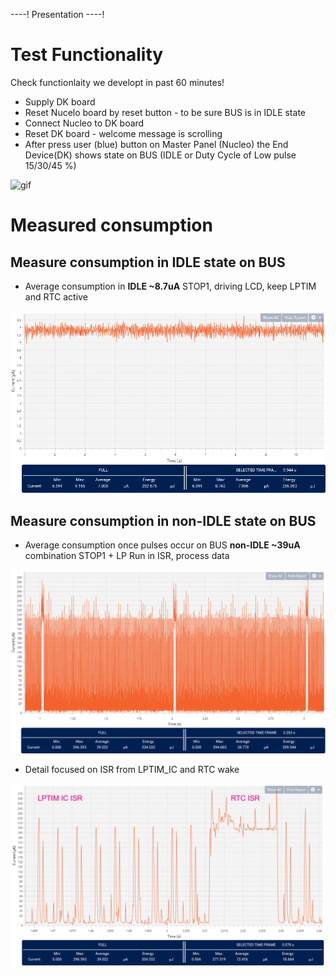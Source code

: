 ----!
Presentation
----!
# Test Functionality
Check functionlaity we developt in past 60 minutes!

- Supply DK board
- Reset Nucelo board by reset button - to be sure BUS is in IDLE state
- Connect Nucleo to DK board
- Reset DK board - welcome message is scrolling
- After press user (blue) button on Master Panel (Nucleo) the End Device(DK) shows state on BUS (IDLE or Duty Cycle of Low pulse 15/30/45 %)

![gif](./img/zoomconsumption.gif)

# Measured consumption
## Measure consumption in IDLE state on BUS
- Average consumption in **IDLE ~8.7uA** STOP1, driving LCD, keep LPTIM and RTC active

![image](./img/stop1.png)

## Measure consumption in non-IDLE state on BUS

- Average consumption once pulses occur on BUS **non-IDLE ~39uA** combination STOP1 + LP Run in ISR, process data

![image](./img/fullconsumption.png)

- Detail focused on ISR from LPTIM_IC and RTC wake 

![image](./img/zoomconsumption.png)
